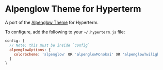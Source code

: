 # Alpenglow Theme for Hyperterm

A port of the [Alpenglow Theme](https://github.com/AlpenglowTheme/alpenglow-theme) for Hyperterm.

To configure, add the following to your `~/.hyperterm.js` file:

```js
config: {
  // Note: this must be inside `config`
  alpenglowOptions: {
    colorScheme: 'alpenglow' OR 'alpenglowMonokai' OR 'alpenglowTwilight'
  }
}
```

